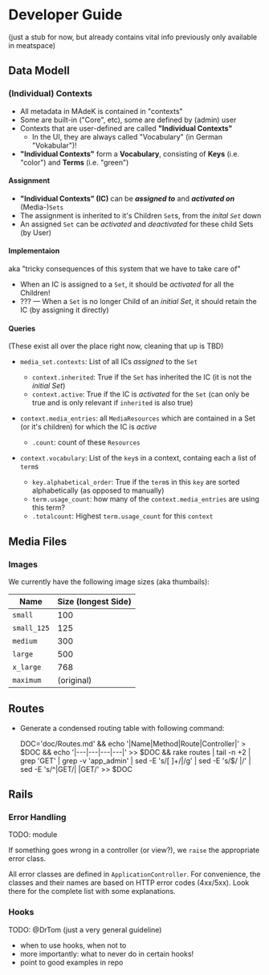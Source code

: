 # Developer Guide

(just a stub for now, but already contains vital info previously only available in meatspace)


## Data Modell

### (Individual) Contexts

* All metadata in MAdeK is contained in "contexts"
* Some are built-in ("Core", etc), some are defined by (admin) user
* Contexts that are user-defined are called **"Individual Contexts"**
    * In the UI, they are always called "Vocabulary" (in German "Vokabular")!
* **"Individual Contexts"** form a **Vocabulary**, consisting of **Keys** (i.e. "color") and **Terms** (i.e. "green")

#### Assignment

* **"Individual Contexts" (IC)** can be ***assigned to*** and ***activated on*** (Media-)`Sets`
* The assignment is inherited to it's Children `Set`s, from the *inital `Set`* down
* An assigned `Set` can be *activated* and *deactivated* for these child Sets (by User) 

#### Implementaion

aka "tricky consequences of this system that we have to take care of"

* When an IC is assigned to a `Set`, it should be *activated* for all the Children!
* ??? — When a `Set` is no longer Child of an *initial Set*, it should retain the IC (by assigning it directly)


#### Queries

(These exist all over the place right now, cleaning that up is TBD)

* `media_set.contexts`: List of all ICs *assigned* to the `Set`
    * `context.inherited`: True if the `Set` has inherited the IC (it is not the *initial Set*)
    * `context.active`: True if the IC is *activated* for the `Set` (can only be true and is only relevant if `inherited` is also true)

* `context.media_entries`: all `MediaResources` which are contained in a Set (or it's children) for which the IC is *active*
    * `.count`: count of these `Resources`

* `context.vocabulary`: List of the `key`s in a context, containg each a list of `term`s
    * `key.alphabetical_order`: True if the `term`s in this `key` are sorted alphabetically (as opposed to manually)
    * `term.usage_count`: how many of the `context.media_entries` are using this term?
    * `.totalcount`: Highest `term.usage_count` for this `context`


## Media Files

### Images

We currently have the following image sizes (aka thumbails):

| Name        | Size  (longest Side) |
|-------------|----------------------|
| `small`     | 100                  |
| `small_125` | 125                  |
| `medium`    | 300                  |
| `large`     | 500                  |
| `x_large`   | 768                  |
| `maximum`   | (original)           |


## Routes

- Generate a condensed routing table with following command:

    DOC='doc/Routes.md' && echo '|Name|Method|Route|Controller|' > $DOC && echo '|---|---|---|---|' >> $DOC && rake routes | tail -n +2 | grep 'GET' | grep -v 'app_admin' | sed -E 's/[ ]+/|/g' | sed -E 's/$/ |/' | sed -E 's/^\|GET/| |GET/' >> $DOC


## Rails

### Error Handling

TODO: module

If something goes wrong in a controller (or view?), we `raise` the appropriate error class.

All error classes are defined in `ApplicationController`. 
For convenience, the classes and their names are based on HTTP error codes (4xx/5xx).
Look there for the complete list with some explanations.


### Hooks

TODO: @DrTom (just a very general guideline)

- when to use hooks, when not to
- more importantly: what to never do in certain hooks!
- point to good examples in repo